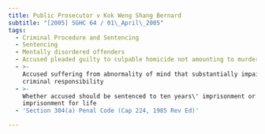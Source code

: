 ```yaml
---
title: Public Prosecutor v Kok Weng Shang Bernard
subtitle: "[2005] SGHC 64 / 01\_April\_2005"
tags:
  - Criminal Procedure and Sentencing
  - Sentencing
  - Mentally disordered offenders
  - Accused pleaded guilty to culpable homicide not amounting to murder
  - >-
    Accused suffering from abnormality of mind that substantially impaired his
    criminal responsibility
  - >-
    Whether accused should be sentenced to ten years\' imprisonment or
    imprisonment for life
  - 'Section 304(a) Penal Code (Cap 224, 1985 Rev Ed)'

---
```


